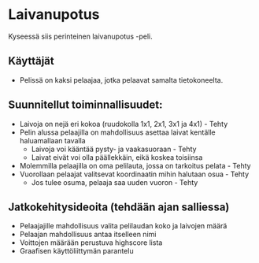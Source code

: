# Laivanupotus

Kyseessä siis perinteinen laivanupotus -peli. 

## Käyttäjät
* Pelissä on kaksi pelaajaa, jotka pelaavat samalta tietokoneelta.

## Suunnitellut toiminnallisuudet: 
* Laivoja on nejä eri kokoa (ruudokolla 1x1, 2x1, 3x1 ja 4x1) -  Tehty
* Pelin alussa pelaajilla on mahdollisuus asettaa laivat kentälle haluamallaan tavalla
	* Laivoja voi kääntää pysty- ja vaakasuoraan - Tehty
	* Laivat eivät voi olla päällekkäin, eikä koskea toisiinsa
* Molemmilla pelaajilla on oma pelilauta, jossa on tarkoitus pelata - Tehty
* Vuorollaan pelaajat valitsevat koordinaatin mihin halutaan osua - Tehty
	* Jos tulee osuma, pelaaja saa uuden vuoron - Tehty


## Jatkokehitysideoita (tehdään ajan salliessa)
* Pelaajajille mahdollisuus valita pelilaudan koko ja laivojen määrä
* Pelaajan mahdollisuus antaa itselleen nimi
* Voittojen määrään perustuva highscore lista
* Graafisen käyttöliittymän parantelu

